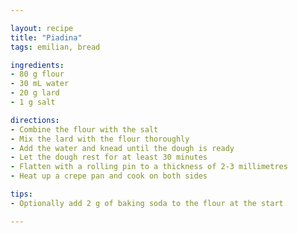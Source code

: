 ```yaml
---

layout: recipe
title: "Piadina"
tags: emilian, bread

ingredients:
- 80 g flour
- 30 mL water
- 20 g lard
- 1 g salt

directions:
- Combine the flour with the salt
- Mix the lard with the flour thoroughly
- Add the water and knead until the dough is ready
- Let the dough rest for at least 30 minutes
- Flatten with a rolling pin to a thickness of 2-3 millimetres
- Heat up a crepe pan and cook on both sides

tips:
- Optionally add 2 g of baking soda to the flour at the start

---
```


